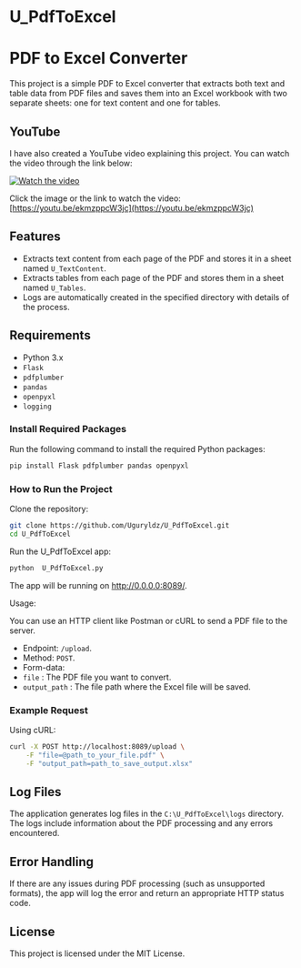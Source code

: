# U_PdfToExcel

# PDF to Excel Converter

This project is a simple PDF to Excel converter that extracts both text and table data from PDF files and saves them into an Excel workbook with two separate sheets: one for text content and one for tables.

## YouTube 

I have also created a YouTube video explaining this project. You can watch the video through the link below:

[![Watch the video](https://img.youtube.com/vi/ekmzppcW3jc/0.jpg)](https://youtu.be/ekmzppcW3jc)

Click the image or the link to watch the video:  
[https://youtu.be/ekmzppcW3jc](https://youtu.be/ekmzppcW3jc)



## Features

- Extracts text content from each page of the PDF and stores it in a sheet named `U_TextContent`.
- Extracts tables from each page of the PDF and stores them in a sheet named `U_Tables`.
- Logs are automatically created in the specified directory with details of the process.

## Requirements

- Python 3.x
- `Flask`
- `pdfplumber`
- `pandas`
- `openpyxl`
- `logging`

### Install Required Packages

Run the following command to install the required Python packages:

```bash
pip install Flask pdfplumber pandas openpyxl
```

### How to Run the Project

Clone the repository:

```bash
git clone https://github.com/Uguryldz/U_PdfToExcel.git
cd U_PdfToExcel
```

Run the U_PdfToExcel app:

```bash
python  U_PdfToExcel.py
```

The app will be running on http://0.0.0.0:8089/.

Usage:

You can use an HTTP client like Postman or cURL to send a PDF file to the server.

- Endpoint: `/upload`.
- Method: `POST`.
- Form-data:
- `file` : The PDF file you want to convert.
- `output_path` : The file path where the Excel file will be saved.

### Example Request

Using cURL:

```bash
curl -X POST http://localhost:8089/upload \
    -F "file=@path_to_your_file.pdf" \
    -F "output_path=path_to_save_output.xlsx"
```
## Log Files

The application generates log files in the `C:\U_PdfToExcel\logs` directory. The logs include information about the PDF processing and any errors encountered.

## Error Handling

If there are any issues during PDF processing (such as unsupported formats), the app will log the error and return an appropriate HTTP status code.

## License

This project is licensed under the MIT License.


